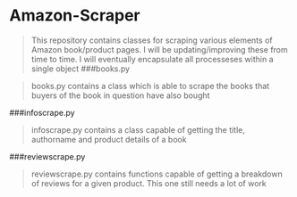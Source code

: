 Amazon-Scraper
==============

>This repository contains classes for scraping various elements of Amazon book/product pages.
I will be updating/improving these from time to time. I will eventually encapsulate all processeses within 
a single object
###books.py

>books.py contains a class which is able to scrape the books that buyers of the book in question have also bought

###infoscrape.py

>infoscrape.py contains a class capable of getting the title, authorname and product details of a book

###reviewscrape.py
>reviewscrape.py contains functions capable of getting a breakdown of reviews for a given product.
This one still needs a lot of work
